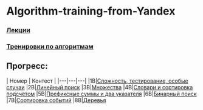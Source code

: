 # Algorithm-training-from-Yandex

### [Лекции](https://www.youtube.com/watch?v=QLhqYNsPIVo&list=PL6Wui14DvQPySdPv5NUqV3i8sDbHkCKC5&index=1&t=726s)

### [Тренировки по алгоритмам](https://yandex.ru/yaintern/algorithm-training)

## Прогресс:

| Номер | Контест |
|---|---|---|
|1B|[Сложность, тестирование, особые случаи](https://contest.yandex.ru/contest/28730/enter/)
|2B|[Линейный поиск](https://contest.yandex.ru/contest/28738/enter/)
|3B|[Множества](https://contest.yandex.ru/contest/28964/enter/)
|4B|[Словари и сортировка подсчётом](https://contest.yandex.ru/contest/28970/enter/)
|5B|[Префиксные суммы и два указателя](https://contest.yandex.ru/contest/29075/enter/)
|6B|[Бинарный поиск](https://contest.yandex.ru/contest/29188/enter/)
|7B|[Сортировка событий](https://contest.yandex.ru/contest/29396/enter/)
|8B|[Деревья](https://contest.yandex.ru/contest/29403/enter/)
